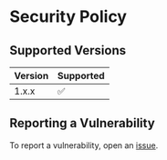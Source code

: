 # Security Policy

## Supported Versions
| Version | Supported          |
| ------- | ------------------ |
| 1.x.x   | :white_check_mark: |

## Reporting a Vulnerability
To report a vulnerability, open an [issue](https://github.com/Molivair/dinos/issues/new/choose).
